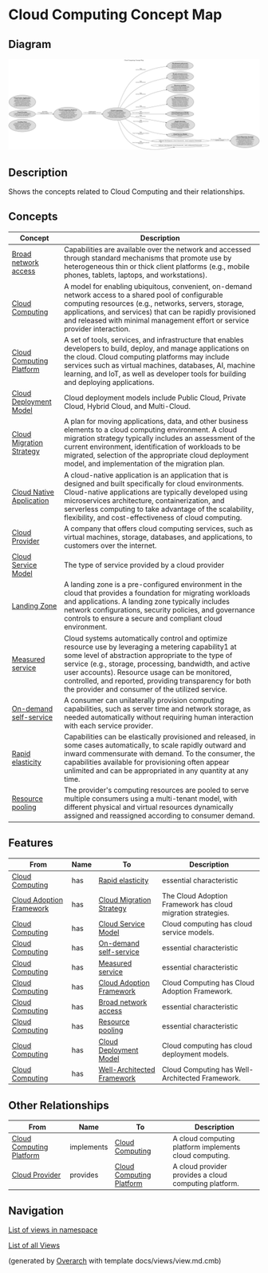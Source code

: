 # Cloud Computing Concept Map

## Diagram
![Cloud Computing Concept Map](../../software-development/cloud/concept-view.png)

## Description
Shows the concepts related to Cloud Computing and their relationships.

## Concepts
| Concept | Description |
|---|---|
| [Broad network access](../../software-development/cloud/broad-network-access.md)| Capabilities are available over the network and accessed through standard mechanisms that promote use by heterogeneous thin or thick client platforms (e.g., mobile phones, tablets, laptops, and workstations). |
| [Cloud Computing](../../software-development/cloud/cloud-computing.md)| A model for enabling ubiquitous, convenient, on-demand network access to a shared pool of configurable computing resources (e.g., networks, servers, storage, applications, and services) that can be rapidly provisioned and released with minimal management effort or service provider interaction. |
| [Cloud Computing Platform](../../software-development/cloud/cloud-computing-platform.md)| A  set of tools, services, and infrastructure that enables developers to build, deploy, and manage applications on the cloud. Cloud computing platforms may include services such as virtual machines, databases, AI, machine learning, and IoT, as well as developer tools for building and deploying applications. |
| [Cloud Deployment Model](../../software-development/cloud/cloud-deployment-model.md)| Cloud deployment models include Public Cloud, Private Cloud, Hybrid Cloud, and Multi-Cloud. |
| [Cloud Migration Strategy](../../software-development/cloud/cloud-migration-strategy.md)| A plan for moving applications, data, and other business elements to a cloud computing environment. A cloud migration strategy typically includes an assessment of the current environment, identification of workloads to be migrated, selection of the appropriate cloud deployment model, and implementation of the migration plan. |
| [Cloud Native Application](../../software-development/cloud/cloud-native-application.md)| A cloud-native application is an application that is designed and built specifically for cloud environments. Cloud-native applications are typically developed using microservices architecture, containerization, and serverless computing to take advantage of the scalability, flexibility, and cost-effectiveness of cloud computing. |
| [Cloud Provider](../../software-development/cloud/cloud-provider.md)| A company that offers cloud computing services, such as virtual machines, storage, databases, and applications, to customers over the internet. |
| [Cloud Service Model](../../software-development/cloud/cloud-service-model.md)| The type of service provided by a cloud provider |
| [Landing Zone](../../software-development/cloud/landing-zone.md)| A landing zone is a pre-configured environment in the cloud that provides a foundation for migrating workloads and applications. A landing zone typically includes network configurations, security policies, and governance controls to ensure a secure and compliant cloud environment. |
| [Measured service](../../software-development/cloud/measured-service.md)| Cloud systems automatically control and optimize resource use by leveraging a metering capability1 at some level of abstraction appropriate to the type of service (e.g., storage, processing, bandwidth, and active user accounts). Resource usage can be monitored, controlled, and reported, providing transparency for both the provider and consumer of the utilized service. |
| [On-demand self-service](../../software-development/cloud/on-demand-self-service.md)| A consumer can unilaterally provision computing capabilities, such as server time and network storage, as needed automatically without requiring human interaction with each service provider. |
| [Rapid elasticity](../../software-development/cloud/rapid-elasticity.md)| Capabilities can be elastically provisioned and released, in some cases automatically, to scale rapidly outward and inward commensurate with demand. To the consumer, the capabilities available for provisioning often appear unlimited and can be appropriated in any quantity at any time. |
| [Resource pooling](../../software-development/cloud/resource-pooling.md)| The provider's computing resources are pooled to serve multiple consumers using a multi-tenant model, with different physical and virtual resources dynamically assigned and reassigned according to consumer demand. |

## Features
| From | Name | To | Description |
|---|---|---|---|
| [Cloud Computing](../../software-development/cloud/cloud-computing.md) | has | [Rapid elasticity](../../software-development/cloud/rapid-elasticity.md) | essential characteristic |
| [Cloud Adoption Framework](../../software-development/cloud/framework/cloud-adoption-framework.md) | has | [Cloud Migration Strategy](../../software-development/cloud/cloud-migration-strategy.md) | The Cloud Adoption Framework has cloud migration strategies. |
| [Cloud Computing](../../software-development/cloud/cloud-computing.md) | has | [Cloud Service Model](../../software-development/cloud/cloud-service-model.md) | Cloud computing has cloud service models. |
| [Cloud Computing](../../software-development/cloud/cloud-computing.md) | has | [On-demand self-service](../../software-development/cloud/on-demand-self-service.md) | essential characteristic |
| [Cloud Computing](../../software-development/cloud/cloud-computing.md) | has | [Measured service](../../software-development/cloud/measured-service.md) | essential characteristic |
| [Cloud Computing](../../software-development/cloud/cloud-computing.md) | has | [Cloud Adoption Framework](../../software-development/cloud/framework/cloud-adoption-framework.md) | Cloud Computing has Cloud Adoption Framework. |
| [Cloud Computing](../../software-development/cloud/cloud-computing.md) | has | [Broad network access](../../software-development/cloud/broad-network-access.md) | essential characteristic |
| [Cloud Computing](../../software-development/cloud/cloud-computing.md) | has | [Resource pooling](../../software-development/cloud/resource-pooling.md) | essential characteristic |
| [Cloud Computing](../../software-development/cloud/cloud-computing.md) | has | [Cloud Deployment Model](../../software-development/cloud/cloud-deployment-model.md) | Cloud computing has cloud deployment models. |
| [Cloud Computing](../../software-development/cloud/cloud-computing.md) | has | [Well-Architected Framework](../../software-development/cloud/framework/well-architected-framework.md) | Cloud Computing has Well-Architected Framework. |

## Other Relationships
| From | Name | To | Description |
|---|---|---|---|
| [Cloud Computing Platform](../../software-development/cloud/cloud-computing-platform.md) | implements | [Cloud Computing](../../software-development/cloud/cloud-computing.md) | A cloud computing platform implements cloud computing. |
| [Cloud Provider](../../software-development/cloud/cloud-provider.md) | provides | [Cloud Computing Platform](../../software-development/cloud/cloud-computing-platform.md) | A cloud provider provides a cloud computing platform. |

## Navigation
[List of views in namespace](./views-in-namespace.md)

[List of all Views](../../views.md)


(generated by [Overarch](https://github.com/soulspace-org/overarch) with template docs/views/view.md.cmb)

